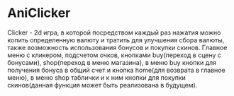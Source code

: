 # AniClicker
Clicker - 2d игра, в которой посредством каждый раз нажатия можно копить определенную валюту и тратить для улучшения сбора валюты, также возможность использования бонусов и покупки скинов. Главное меню с кликером, подсчетом очков, кнопками buy(переход в сцену с бонусами), shop(переход в меню магазина), в меню buy кнопки для получения бонуса в общий счет и кнопка home(для возврата в главное меню), в меню shop таблички и к ним кнопки для покупки скинов(данная функция может быть реализована в будущем).
